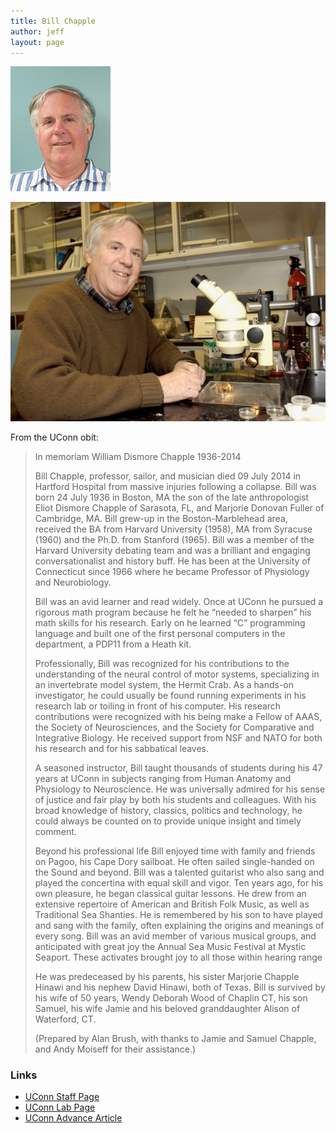 ```yaml
---
title: Bill Chapple
author: jeff
layout: page
---
```


[![Bill Chapple][1]][1]

 [1]: /images/bill_chapple_thumbnail.jpg

[![Bill at Work][2]][2]

 [2]: /images/chapple04.jpeg

From the UConn obit:

> In memoriam
> William Dismore Chapple
> 1936-2014
>
> 
> Bill Chapple, professor, sailor, and musician died 09 July 2014 in Hartford Hospital from massive injuries following a collapse. Bill was born 24 July 1936 in Boston, MA the son of the late anthropologist Eliot Dismore Chapple of Sarasota, FL, and Marjorie Donovan Fuller of Cambridge, MA. Bill grew-up in the Boston-Marblehead area, received the BA from Harvard University (1958), MA from Syracuse (1960) and the Ph.D. from Stanford (1965). Bill was a member of the Harvard University debating team and was a brilliant and engaging conversationalist and history buff. He has been at the University of Connecticut since 1966 where he became Professor of Physiology and Neurobiology.
> 
> Bill was an avid learner and read widely. Once at UConn he pursued a rigorous math program because he felt he “needed to sharpen” his math skills for his research. Early on he learned “C” programming language and built one of the first personal computers in the department, a PDP11 from a Heath kit.
> 
> Professionally, Bill was recognized for his contributions to the understanding of the neural control of motor systems, specializing in an invertebrate model system, the Hermit Crab. As a hands-on investigator, he could usually be found running experiments in his research lab or toiling in front of his computer. His research contributions were recognized with his being make a Fellow of AAAS, the Society of Neurosciences, and the Society for Comparative and Integrative Biology. He received support from NSF and NATO for both his research and for his sabbatical leaves.
>  
> A seasoned instructor, Bill taught thousands of students during his 47 years at UConn in subjects ranging from Human Anatomy and Physiology to Neuroscience. He was universally admired for his sense of justice and fair play by both his students and colleagues. With his broad knowledge of history, classics, politics and technology, he could always be counted on to provide unique insight and timely comment.
>
> Beyond his professional life Bill enjoyed time with family and friends on Pagoo, his Cape Dory sailboat. He often sailed single-handed on the Sound and beyond.  Bill was a talented guitarist who also sang and played the concertina with equal skill and vigor. Ten years ago, for his own pleasure, he began classical guitar lessons. He drew from an extensive repertoire of American and British Folk Music, as well as Traditional Sea Shanties. He is remembered by his son to have played and sang with the family, often explaining the origins and meanings of every song. Bill was an avid member of various musical groups, and anticipated with great joy the Annual Sea Music Festival at Mystic Seaport. These activates brought joy to all those within hearing range
>
> He was predeceased by his parents, his sister Marjorie Chapple Hinawi and his nephew David Hinawi, both of Texas. Bill is survived by his wife of 50 years, Wendy Deborah Wood of Chaplin CT, his son Samuel, his wife Jamie and his beloved granddaughter Alison of Waterford, CT.
> 
> (Prepared by Alan Brush, with thanks to Jamie and Samuel Chapple, and Andy Moiseff for their assistance.)

### Links 

 * [UConn Staff Page](http://www.pnb.uconn.edu/PNB_Base/about/staff/chapple.html)
 * [UConn Lab Page](http://www.pnb.uconn.edu/PNB_Base/about/staff/facultysites/chapple/index.htm)
 * [UConn Advance Article](http://advance.uconn.edu/2002/020218/02021807.htm)

